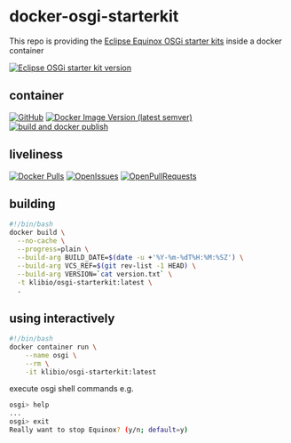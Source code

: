 # docker-osgi-starterkit
This repo is providing the [Eclipse Equinox OSGi starter kits](https://www.eclipse.org/equinox/) inside a docker container

[![Eclipse OSGi starter kit version](https://img.shields.io/badge/Eclipse%20OSGi%20starter%20kit%20version-R--4.20--202106111600-blue)](https://download.eclipse.org/equinox/drops/R-4.20-202106111600/)

## container
[![GitHub](https://img.shields.io/github/license/klibio/docker-osgi-starterkit)](https://raw.githubusercontent.com/klibio/docker-osgi-starterkit/main/LICENSE)
[![Docker Image Version (latest semver)](https://img.shields.io/docker/v/klibio/osgi-starterkit)](https://hub.docker.com/r/klibio/osgi-starterkit)
[![build and docker publish](https://github.com/klibio/docker-osgi-starterkit/actions/workflows/actions_build.yml/badge.svg)](https://github.com/klibio/docker-osgi-starterkit/workflows/actions_build.yml/badge.svg?branch=main)

## liveliness
[![Docker Pulls](https://img.shields.io/docker/pulls/klibio/osgi-starterkit)](https://hub.docker.com/repository/docker/klibio/osgi-starterkit)
[![OpenIssues](https://img.shields.io/github/issues-raw/klibio/docker-osgi-starterkit)](https://github.com/klibio/docker-osgi-starterkit/issues?q=is%3Aopen+is%3Aissue)
[![OpenPullRequests](https://img.shields.io/github/issues-pr-raw/klibio/docker-osgi-starterkit)](https://github.com/klibio/docker-osgi-starterkit/pulls?q=is%3Aopen+is%3Apr)

## building
```bash
#!/bin/bash
docker build \
  --no-cache \
  --progress=plain \
  --build-arg BUILD_DATE=$(date -u +'%Y-%m-%dT%H:%M:%SZ') \
  --build-arg VCS_REF=$(git rev-list -1 HEAD) \
  --build-arg VERSION=`cat version.txt` \
  -t klibio/osgi-starterkit:latest \
  .
```
## using interactively
```bash
#!/bin/bash
docker container run \
    --name osgi \
    --rm \
    -it klibio/osgi-starterkit:latest
```

execute osgi shell commands e.g.
```bash
osgi> help
...
osgi> exit
Really want to stop Equinox? (y/n; default=y)
```
